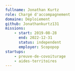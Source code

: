 ```yaml
---
fullname: Jonathan Kurtz
role: Chargé d'accompagnement
domaine: Déploiement
github: Jonathankurtz131
missions:
    - start: 2019-08-28
      end: 2022-12-31
      status: independent
      employer: Scopopop
startups:
    - preuve-de-covoiturage
    - aides-territoires
---
```

